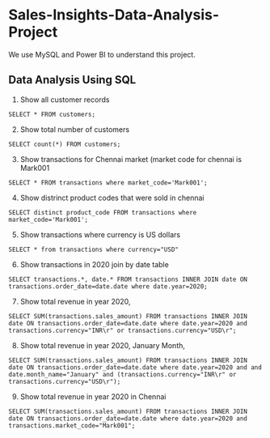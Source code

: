 # Sales-Insights-Data-Analysis-Project
We use MySQL and Power BI to understand this project.

## Data Analysis Using SQL

1. Show all customer records

`SELECT * FROM customers;`

2. Show total number of customers

`SELECT count(*) FROM customers;`

3. Show transactions for Chennai market (market code for chennai is Mark001

`SELECT * FROM transactions where market_code='Mark001';`

4. Show distrinct product codes that were sold in chennai

`SELECT distinct product_code FROM transactions where market_code='Mark001';`

5. Show transactions where currency is US dollars

`SELECT * from transactions where currency="USD"`

6. Show transactions in 2020 join by date table

`SELECT transactions.*, date.* FROM transactions INNER JOIN date ON transactions.order_date=date.date where date.year=2020;`

7. Show total revenue in year 2020,

`SELECT SUM(transactions.sales_amount) FROM transactions INNER JOIN date ON transactions.order_date=date.date where date.year=2020 and transactions.currency="INR\r" or transactions.currency="USD\r";`

8. Show total revenue in year 2020, January Month,

  `SELECT SUM(transactions.sales_amount) FROM transactions INNER JOIN date ON transactions.order_date=date.date where date.year=2020 and and date.month_name="January" and (transactions.currency="INR\r" or transactions.currency="USD\r");`

9. Show total revenue in year 2020 in Chennai

`SELECT SUM(transactions.sales_amount) FROM transactions INNER JOIN date ON transactions.order_date=date.date where date.year=2020 and transactions.market_code="Mark001";`



